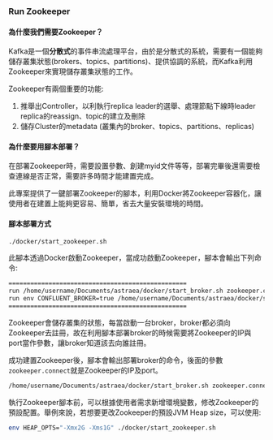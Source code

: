### Run Zookeeper

#### 為什麼我們需要Zookeeper？

Kafka是一個**分散式**的事件串流處理平台，由於是分散式的系統，需要有一個能夠儲存叢集狀態(brokers、topics、partitions)、提供協調的系統，而Kafka利用Zookeeper來實現儲存叢集狀態的工作。

Zookeeper有兩個重要的功能:

1. 推舉出Controller，以利執行replica leader的選舉、處理節點下線時leader replica的reassign、topic的建立及刪除
2. 儲存Cluster的metadata (叢集內的broker、topics、partitions、replicas)

#### 為什麼要用腳本部署？

在部署Zookeeper時，需要設置參數、創建myid文件等等，部署完畢後還需要檢查連線是否正常，需要許多時間才能建置完成。

此專案提供了一鍵部署Zookeeper的腳本，利用Docker將Zookeeper容器化，讓使用者在建置上能夠更容易、簡單，省去大量安裝環境的時間。

#### 腳本部署方式

```bash
./docker/start_zookeeper.sh
```

此腳本透過Docker啟動Zookeeper，當成功啟動Zookeeper，腳本會輸出下列命令:

```bash
=================================================
run /home/username/Documents/astraea/docker/start_broker.sh zookeeper.connect=192.168.103.24:18098 to join kafka broker
run env CONFLUENT_BROKER=true /home/username/Documents/astraea/docker/start_broker.sh zookeeper.connect=192.168.103.24:18098 to join confluent kafka broker
=================================================
```

Zookeeper會儲存叢集的狀態，每當啟動一台broker，broker都必須向Zookeeper去註冊，故在利用腳本部署broker的時候需要將Zookeeper的IP與port當作參數，讓broker知道該去向誰註冊。

成功建置Zookeeper後，腳本會輸出部署broker的命令，後面的參數`zookeeper.connect`就是Zookeeper的IP及port。

```bash
/home/username/Documents/astraea/docker/start_broker.sh zookeeper.connect=192.168.103.24:18098
```

執行Zookeeper腳本前，可以根據使用者需求新增環境變數，修改Zookeeper的預設配置。舉例來說，若想要更改Zookeeper的預設JVM Heap size，可以使用:

```bash
env HEAP_OPTS="-Xmx2G -Xms1G" ./docker/start_zookeeper.sh
```
